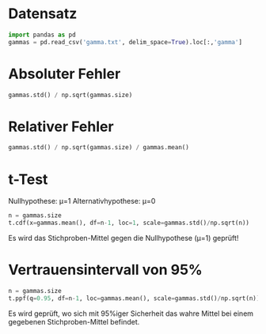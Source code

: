 # Datensatz

```python
import pandas as pd
gammas = pd.read_csv('gamma.txt', delim_space=True).loc[:,'gamma']
```

# Absoluter Fehler

```python
gammas.std() / np.sqrt(gammas.size)
```

# Relativer Fehler

```python
gammas.std() / np.sqrt(gammas.size) / gammas.mean()
```

# t-Test

Nullhypothese: μ=1
Alternativhypothese: μ=0

```python
n = gammas.size
t.cdf(x=gammas.mean(), df=n-1, loc=1, scale=gammas.std()/np.sqrt(n))
```

Es wird das Stichproben-Mittel gegen die Nullhypothese (μ=1) geprüft!

# Vertrauensintervall von 95%

```python
n = gammas.size
t.ppf(q=0.95, df=n-1, loc=gammas.mean(), scale=gammas.std()/np.sqrt(n))
```

Es wird geprüft, wo sich mit 95%iger Sicherheit das wahre Mittel bei einem
gegebenen Stichproben-Mittel befindet.
